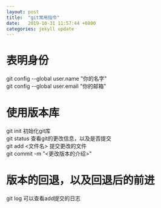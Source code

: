 ```yaml
---
layout: post
title:  "git常用指令"
date:   2019-10-31 11:57:44 +0800
categories: jekyll update
---
```

# 表明身份  
  git config --global user.name "你的名字"  
  git config --global user.email "你的邮箱"  
# 使用版本库  
  git init 初始化git库  
  git status 查看git的更改信息，以及是否提交  
  git add <文件名> 提交更改的文件  
  git commit -m "<更改版本的介绍>"  
# 版本的回退，以及回退后的前进  
  git log 可以查看add提交的日志
